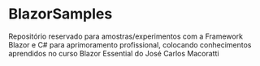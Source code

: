 # BlazorSamples
 Repositório reservado para amostras/experimentos com a Framework Blazor e C# para aprimoramento profissional, colocando conhecimentos aprendidos no curso Blazor Essential do José Carlos Macoratti
